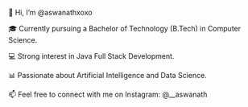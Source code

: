 👋 Hi, I’m @aswanathxoxo

🎓 Currently pursuing a Bachelor of Technology (B.Tech) in Computer Science.

💻 Strong interest in Java Full Stack Development.

📊 Passionate about Artificial Intelligence and Data Science.

📫 Feel free to connect with me on Instagram: @__aswanath


